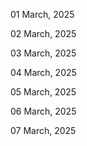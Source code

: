 01 March, 2025

02 March, 2025

03 March, 2025

04 March, 2025

05 March, 2025

06 March, 2025

07 March, 2025